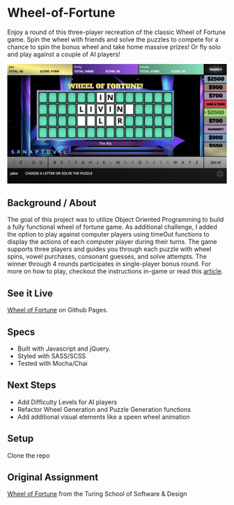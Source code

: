 # Wheel-of-Fortune 

Enjoy a round of this three-player recreation of the classic Wheel of Fortune game. Spin the wheel with friends and 
solve the puzzles to compete for a chance to spin the bonus wheel and take home massive prizes! Or fly solo and play against a couple of AI players!

![Wheel-of-Fortune](app.png)
 
## Background / About
  The goal of this project was to utilize Object Oriented Programming to build a fully functional wheel of fortune game. As additional challenge, I added the option to play against computer players using timeOut functions to display the actions of each computer player during their turns. The game supports three players and guides you through each puzzle with wheel spins, vowel purchases, consonant guesses, and solve attempts. The winner through 4 rounds participates in single-player bonus round. For more on how to play, checkout the instructions in-game or read this [article](http://game-shows.chris-place.com/shows/wheel-of-fortune/how-to-play.htm.).

## See it Live

[Wheel of Fortune](https://jakelauer27.github.io/wheel-of-fortune/) on Github Pages.

## Specs

* Built with Javascript and jQuery.
* Styled with SASS/SCSS
* Tested with Mocha/Chai

## Next Steps

* Add Difficulty Levels for AI players
* Refactor Wheel Generation and Puzzle Generation functions
* Add additional visual elements like a speen wheel animation

## Setup

Clone the repo

## Original Assignment

[Wheel of Fortune](http://frontend.turing.io/projects/wheel-of-fortune.html) from the Turing School of Software & Design
  
